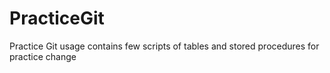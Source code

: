 # PracticeGit
Practice Git usage
contains few scripts of tables and stored procedures for practice
change
